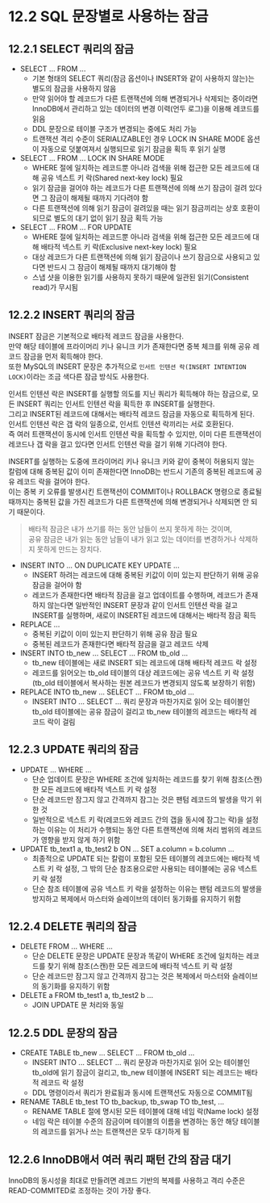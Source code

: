 # 12.2 SQL 문장별로 사용하는 잠금

## 12.2.1 SELECT 쿼리의 잠금

- SELECT ... FROM ...
  - 기본 형태의 SELECT 쿼리(잠금 옵션이나 INSERT와 같이 사용하지 않는)는 별도의 잠금을 사용하지 않음
  - 만약 읽어야 할 레코드가 다른 트랜잭션에 의해 변경되거나 삭제되는 중이라면 InnoDB에서 관리하고 있는 데이터의 변경 이력(언두 로그)을 이용해 레코드를 읽음
  - DDL 문장으로 테이블 구조가 변경되는 중에도 처리 가능
  - 트랜잭션 격리 수준이 SERIALIZABLE인 경우 LOCK IN SHARE MODE 옵션이 자동으로 덧붙여져서 실행되므로 읽기 잠금을 획득 후 읽기 실행
- SELECT ... FROM ... LOCK IN SHARE MODE
  - WHERE 절에 일치하는 레코드뿐 아니라 검색을 위해 접근한 모든 레코드에 대해 공유 넥스트 키 락(Shared next-key lock) 필요
  - 읽기 잠금을 걸어야 하는 레코드가 다른 트랜잭션에 의해 쓰기 잠금이 걸려 있다면 그 잠금이 해제될 때까지 기다려야 함
  - 다른 트랜잭션에 의해 읽기 잠금이 걸려있을 때는 읽기 잠금끼리는 상호 호환이 되므로 별도의 대기 없이 읽기 잠금 획득 가능
- SELECT ... FROM ... FOR UPDATE
  - WHERE 절에 일치하는 레코드뿐 아니라 검색을 위해 접근한 모든 레코드에 대해 배타적 넥스트 키 락(Exclusive next-key lock) 필요
  - 대상 레코드가 다른 트랜잭션에 의해 읽기 잠금이나 쓰기 잠금으로 사용되고 있다면 반드시 그 잠금이 해제될 때까지 대기해야 함
  - 스냅 샷을 이용한 읽기를 사용하지 못하기 때문에 일관된 읽기(Consistent read)가 무시됨

## 12.2.2 INSERT 쿼리의 잠금

INSERT 잠금은 기본적으로 배타적 레코드 잠금을 사용한다.  
만약 해당 테이블에 프라이머리 키나 유니크 키가 존재한다면 중복 체크를 위해 공유 레코드 잠금을 먼저 획득해야 한다.  
또한 MySQL의 INSERT 문장은 추가적으로 `인서트 인텐션 락(INSERT INTENTION LOCK)`이라는 조금 색다른 잠금 방식도 사용한다.

인서트 인텐션 락은 INSERT를 실행할 의도를 지닌 쿼리가 획득해야 하는 잠금으로, 모든 INSERT 쿼리는 인서트 인텐션 락을 획득한 후 INSERT를 실행한다.  
그리고 INSERT된 레코드에 대해서는 배타적 레코드 잠금을 자동으로 획득하게 된다.  
인서트 인텐션 락은 갭 락의 일종으로, 인서트 인텐션 락끼리는 서로 호환된다.  
즉 여러 트랜잭션이 동시에 인서트 인텐션 락을 획득할 수 있지만, 이미 다른 트랜잭션이 레코드나 갭 락을 걸고 있다면 인서트 인텐션 락을 걸기 위해 기다려야 한다.

INSERT를 실행하는 도중에 프라이머리 키나 유니크 키와 같이 중복이 허용되지 않는 칼럼에 대해 중복된 값이 이미 존재한다면 InnoDB는 반드시 기존의 중복된 레코드에 공유 레코드 락을 걸어야 한다.  
이는 중복 키 오류를 발생시킨 트랜잭션이 COMMIT이나 ROLLBACK 명령으로 종료될 때까지는 중복된 값을 가진 레코드가 다른 트랜잭션에 의해 변경되거나 삭제되면 안 되기 때문이다.

> 배타적 잠금은 내가 쓰기를 하는 동안 남들이 쓰지 못하게 하는 것이며,  
> 공유 잠금은 내가 읽는 동안 남들이 내가 읽고 있는 데이터를 변경하거나 삭제하지 못하게 만드는 장치다.

- INSERT INTO ... ON DUPLICATE KEY UPDATE ...
  - INSERT 하려는 레코드에 대해 중복된 키값이 이미 있는지 판단하기 위해 공유 잠금을 걸어야 함
  - 레코드가 존재한다면 배타적 잠금을 걸고 업데이트를 수행하며, 레코드가 존재하지 않는다면 일반적인 INSERT 문장과 같이 인서트 인텐션 락을 걸고 INSERT를 실행하며, 새로이 INSERT된 레코드에 대해서는 배타적 잠금 획득
- REPLACE ...
  - 중복된 키값이 이미 있는지 판단하기 위해 공유 잠금 필요
  - 중복된 레코드가 존재한다면 배타적 잠금을 걸고 레코드 삭제
- INSERT INTO tb_new ... SELECT ... FROM tb_old ...
  - tb_new 테이블에는 새로 INSERT 되는 레코드에 대해 배타적 레코드 락 설정
  - 레코드를 읽어오는 tb_old 테이블의 대상 레코드에는 공유 넥스트 키 락 설정 (tb_old 테이블에서 복사하는 원본 레코드가 변경되지 않도록 보장하기 위함)
- REPLACE INTO tb_new ... SELECT ... FROM tb_old ...
  - INSERT INTO ... SELECT ... 쿼리 문장과 마찬가지로 읽어 오는 테이블인 tb_old 테이블에는 공유 잠금이 걸리고 tb_new 테이블의 레코드는 배타적 레코드 락이 걸림

## 12.2.3 UPDATE 쿼리의 잠금

- UPDATE ... WHERE ...
  - 단순 업데이트 문장은 WHERE 조건에 일치하는 레코드를 찾기 위해 참조(스캔)한 모든 레코드에 배타적 넥스트 키 락 설정
  - 단순 레코드만 잠그지 않고 간격까지 잠그는 것은 팬텀 레코드의 발생을 막기 위한 것
  - 일반적으로 넥스트 키 락(레코드와 레코드 간의 갭을 동시에 잠그는 락)을 설정하는 이유는 이 처리가 수행되는 동안 다른 트랜잭션에 의해 처리 범위의 레코드가 영향을 받지 않게 하기 위함
- UPDATE tb_text1 a, tb_test2 b ON ... SET a.column = b.column ...
  - 최종적으로 UPDATE 되는 칼럼이 포함된 모든 테이블의 레코드에는 배타적 넥스트 키 락 설정, 그 밖의 단순 참조용으로만 사용되는 테이블에는 공유 넥스트 키 락 설정
  - 단순 참조 테이블에 공유 넥스트 키 락을 설정하는 이유는 팬텀 레코드의 발생을 방지하고 복제에서 마스터와 슬레이브의 데이터 동기화를 유지하기 위함

## 12.2.4 DELETE 쿼리의 잠금

- DELETE FROM ... WHERE ...
  - 단순 DELETE 문장은 UPDATE 문장과 똑같이 WHERE 조건에 일치하는 레코드를 찾기 위해 참조(스캔)한 모든 레코드에 배타적 넥스트 키 락 설정
  - 단순 레코드만 잠그지 않고 간격까지 잠그는 것은 복제에서 마스터와 슬레이브의 동기화를 유지하기 위함
- DELETE a FROM tb_test1 a, tb_test2 b ...
  - JOIN UPDATE 문 처리와 동일

## 12.2.5 DDL 문장의 잠금

- CREATE TABLE tb_new ... SELECT ... FROM tb_old ...
  - INSERT INTO ... SELECT ... 쿼리 문장과 마찬가지로 읽어 오는 테이블인 tb_old에 읽기 잠금이 걸리고, tb_new 테이블에 INSERT 되는 레코드는 배타적 레코드 락 설정
  - DDL 명령이라서 쿼리가 완료됨과 동시에 트랜잭션도 자동으로 COMMIT됨
- RENAME TABLE tb_test TO tb_backup, tb_swap TO tb_test, ...
  - RENAME TABLE 절에 명시된 모든 테이블에 대해 네임 락(Name lock) 설정
  - 네임 락은 테이블 수준의 잠금이며 테이블의 이름을 변경하는 동안 해당 테이블의 레코드를 읽거나 쓰는 트랜잭션은 모두 대기하게 됨

## 12.2.6 InnoDB애서 여러 쿼리 패턴 간의 잠금 대기

InnoDB의 동시성을 최대로 만들려면 레코드 기반의 복제를 사용하고 격리 수준은 READ-COMMITED로 조정하는 것이 가장 좋다.
